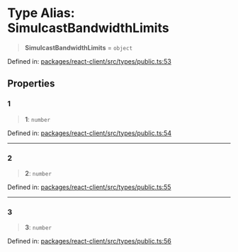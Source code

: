 # Type Alias: SimulcastBandwidthLimits

> **SimulcastBandwidthLimits** = `object`

Defined in: [packages/react-client/src/types/public.ts:53](https://github.com/fishjam-cloud/web-client-sdk/blob/00cc23b021c6e87a4a0f647ceccc9acb897b5a38/packages/react-client/src/types/public.ts#L53)

## Properties

### 1

> **1**: `number`

Defined in: [packages/react-client/src/types/public.ts:54](https://github.com/fishjam-cloud/web-client-sdk/blob/00cc23b021c6e87a4a0f647ceccc9acb897b5a38/packages/react-client/src/types/public.ts#L54)

***

### 2

> **2**: `number`

Defined in: [packages/react-client/src/types/public.ts:55](https://github.com/fishjam-cloud/web-client-sdk/blob/00cc23b021c6e87a4a0f647ceccc9acb897b5a38/packages/react-client/src/types/public.ts#L55)

***

### 3

> **3**: `number`

Defined in: [packages/react-client/src/types/public.ts:56](https://github.com/fishjam-cloud/web-client-sdk/blob/00cc23b021c6e87a4a0f647ceccc9acb897b5a38/packages/react-client/src/types/public.ts#L56)
